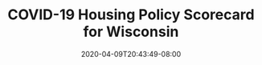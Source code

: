---
title: "COVID-19 Housing Policy Scorecard for Wisconsin"
date: 2020-04-09T20:43:49-08:00
layout: single
type: covid-policy-rankings
state_abbrev: wi # use state abbreviation.
state_title: Wisconsin
photoCredit:
hasSubnav: true
socialDescription: COVID-19 Housing Policy Scorecard for Wisconsin
description: See how Wisconsin ranks in our nationwide scorecard of housing policies in response to COVID-19.
url: /covid-policy-scorecard/wi
aliases:
    - /covid-policy-scorecard/wi
    - /covid-policy-scorecard/wisconsin
    - /es/covid-policy-scorecard/wi
    - /es/covid-policy-scorecard/wisconsin
---